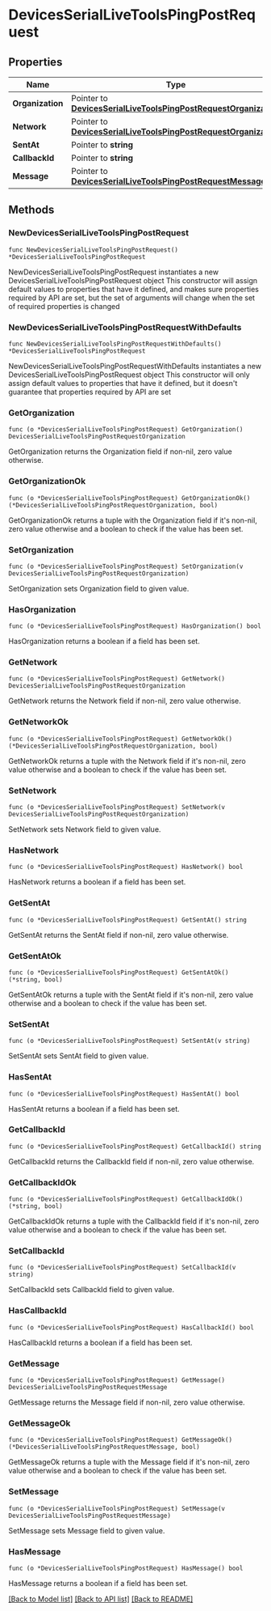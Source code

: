 # DevicesSerialLiveToolsPingPostRequest

## Properties

Name | Type | Description | Notes
------------ | ------------- | ------------- | -------------
**Organization** | Pointer to [**DevicesSerialLiveToolsPingPostRequestOrganization**](DevicesSerialLiveToolsPingPostRequestOrganization.md) |  | [optional] 
**Network** | Pointer to [**DevicesSerialLiveToolsPingPostRequestOrganization**](DevicesSerialLiveToolsPingPostRequestOrganization.md) |  | [optional] 
**SentAt** | Pointer to **string** |  | [optional] 
**CallbackId** | Pointer to **string** |  | [optional] 
**Message** | Pointer to [**DevicesSerialLiveToolsPingPostRequestMessage**](DevicesSerialLiveToolsPingPostRequestMessage.md) |  | [optional] 

## Methods

### NewDevicesSerialLiveToolsPingPostRequest

`func NewDevicesSerialLiveToolsPingPostRequest() *DevicesSerialLiveToolsPingPostRequest`

NewDevicesSerialLiveToolsPingPostRequest instantiates a new DevicesSerialLiveToolsPingPostRequest object
This constructor will assign default values to properties that have it defined,
and makes sure properties required by API are set, but the set of arguments
will change when the set of required properties is changed

### NewDevicesSerialLiveToolsPingPostRequestWithDefaults

`func NewDevicesSerialLiveToolsPingPostRequestWithDefaults() *DevicesSerialLiveToolsPingPostRequest`

NewDevicesSerialLiveToolsPingPostRequestWithDefaults instantiates a new DevicesSerialLiveToolsPingPostRequest object
This constructor will only assign default values to properties that have it defined,
but it doesn't guarantee that properties required by API are set

### GetOrganization

`func (o *DevicesSerialLiveToolsPingPostRequest) GetOrganization() DevicesSerialLiveToolsPingPostRequestOrganization`

GetOrganization returns the Organization field if non-nil, zero value otherwise.

### GetOrganizationOk

`func (o *DevicesSerialLiveToolsPingPostRequest) GetOrganizationOk() (*DevicesSerialLiveToolsPingPostRequestOrganization, bool)`

GetOrganizationOk returns a tuple with the Organization field if it's non-nil, zero value otherwise
and a boolean to check if the value has been set.

### SetOrganization

`func (o *DevicesSerialLiveToolsPingPostRequest) SetOrganization(v DevicesSerialLiveToolsPingPostRequestOrganization)`

SetOrganization sets Organization field to given value.

### HasOrganization

`func (o *DevicesSerialLiveToolsPingPostRequest) HasOrganization() bool`

HasOrganization returns a boolean if a field has been set.

### GetNetwork

`func (o *DevicesSerialLiveToolsPingPostRequest) GetNetwork() DevicesSerialLiveToolsPingPostRequestOrganization`

GetNetwork returns the Network field if non-nil, zero value otherwise.

### GetNetworkOk

`func (o *DevicesSerialLiveToolsPingPostRequest) GetNetworkOk() (*DevicesSerialLiveToolsPingPostRequestOrganization, bool)`

GetNetworkOk returns a tuple with the Network field if it's non-nil, zero value otherwise
and a boolean to check if the value has been set.

### SetNetwork

`func (o *DevicesSerialLiveToolsPingPostRequest) SetNetwork(v DevicesSerialLiveToolsPingPostRequestOrganization)`

SetNetwork sets Network field to given value.

### HasNetwork

`func (o *DevicesSerialLiveToolsPingPostRequest) HasNetwork() bool`

HasNetwork returns a boolean if a field has been set.

### GetSentAt

`func (o *DevicesSerialLiveToolsPingPostRequest) GetSentAt() string`

GetSentAt returns the SentAt field if non-nil, zero value otherwise.

### GetSentAtOk

`func (o *DevicesSerialLiveToolsPingPostRequest) GetSentAtOk() (*string, bool)`

GetSentAtOk returns a tuple with the SentAt field if it's non-nil, zero value otherwise
and a boolean to check if the value has been set.

### SetSentAt

`func (o *DevicesSerialLiveToolsPingPostRequest) SetSentAt(v string)`

SetSentAt sets SentAt field to given value.

### HasSentAt

`func (o *DevicesSerialLiveToolsPingPostRequest) HasSentAt() bool`

HasSentAt returns a boolean if a field has been set.

### GetCallbackId

`func (o *DevicesSerialLiveToolsPingPostRequest) GetCallbackId() string`

GetCallbackId returns the CallbackId field if non-nil, zero value otherwise.

### GetCallbackIdOk

`func (o *DevicesSerialLiveToolsPingPostRequest) GetCallbackIdOk() (*string, bool)`

GetCallbackIdOk returns a tuple with the CallbackId field if it's non-nil, zero value otherwise
and a boolean to check if the value has been set.

### SetCallbackId

`func (o *DevicesSerialLiveToolsPingPostRequest) SetCallbackId(v string)`

SetCallbackId sets CallbackId field to given value.

### HasCallbackId

`func (o *DevicesSerialLiveToolsPingPostRequest) HasCallbackId() bool`

HasCallbackId returns a boolean if a field has been set.

### GetMessage

`func (o *DevicesSerialLiveToolsPingPostRequest) GetMessage() DevicesSerialLiveToolsPingPostRequestMessage`

GetMessage returns the Message field if non-nil, zero value otherwise.

### GetMessageOk

`func (o *DevicesSerialLiveToolsPingPostRequest) GetMessageOk() (*DevicesSerialLiveToolsPingPostRequestMessage, bool)`

GetMessageOk returns a tuple with the Message field if it's non-nil, zero value otherwise
and a boolean to check if the value has been set.

### SetMessage

`func (o *DevicesSerialLiveToolsPingPostRequest) SetMessage(v DevicesSerialLiveToolsPingPostRequestMessage)`

SetMessage sets Message field to given value.

### HasMessage

`func (o *DevicesSerialLiveToolsPingPostRequest) HasMessage() bool`

HasMessage returns a boolean if a field has been set.


[[Back to Model list]](../README.md#documentation-for-models) [[Back to API list]](../README.md#documentation-for-api-endpoints) [[Back to README]](../README.md)


